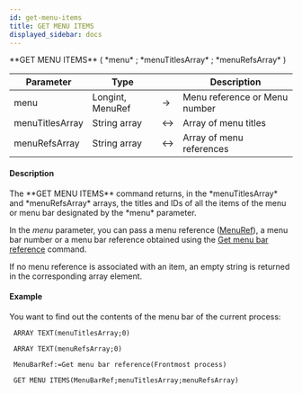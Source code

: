 ```yaml
---
id: get-menu-items
title: GET MENU ITEMS
displayed_sidebar: docs
---
```


<!--REF #_command_.GET MENU ITEMS.Syntax-->**GET MENU ITEMS** ( *menu* ; *menuTitlesArray* ; *menuRefsArray* )<!-- END REF-->
<!--REF #_command_.GET MENU ITEMS.Params-->
| Parameter | Type |  | Description |
| --- | --- | --- | --- |
| menu | Longint, MenuRef | -> | Menu reference or Menu number |
| menuTitlesArray | String array | <-> | Array of menu titles |
| menuRefsArray | String array | <-> | Array of menu references |

<!-- END REF-->

#### Description 

<!--REF #_command_.GET MENU ITEMS.Summary-->The **GET MENU ITEMS** command returns, in the *menuTitlesArray* and *menuRefsArray* arrays, the titles and IDs of all the items of the menu or menu bar designated by the *menu* parameter.<!-- END REF-->

In the *menu* parameter, you can pass a menu reference ([MenuRef](# "Unique ID (16-character alphanumeric) of a menu")), a menu bar number or a menu bar reference obtained using the [Get menu bar reference](get-menu-bar-reference.md) command.

If no menu reference is associated with an item, an empty string is returned in the corresponding array element.

#### Example 

You want to find out the contents of the menu bar of the current process: 

```4d
 ARRAY TEXT(menuTitlesArray;0)

 ARRAY TEXT(menuRefsArray;0)

 MenuBarRef:=Get menu bar reference(Frontmost process)

 GET MENU ITEMS(MenuBarRef;menuTitlesArray;menuRefsArray)
```
